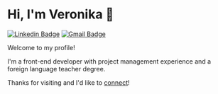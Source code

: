 # Hi, I'm Veronika 👋 
[![Linkedin Badge](https://img.shields.io/badge/-vshakun-blue?style=flat&logo=Linkedin&logoColor=white&link=https://www.linkedin.com/in/veronika-shakun-5223701b0/)](https://www.linkedin.com/in/veronika-shakun-5223701b0/)
[![Gmail Badge](https://img.shields.io/badge/-veronika.shakun-c14438?style=flat&logo=Gmail&logoColor=white&link=mailto:veronika.shakun@gmail.com)](mailto:veronika.shakun@gmail.com)

Welcome to my profile! 

I'm a front-end developer with project management experience and a foreign language teacher degree. 

Thanks for visiting and I'd like to [connect](https://www.linkedin.com/in/veronika-shakun-5223701b0/)!



